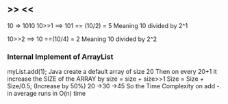 ## >> <<

10 => 1010
10>>1  ==> 101 == (10/2) = 5
Meaning 10 divided by 2^1 

10>>2 ==> 10 ==(10/4) = 2
Meaning 10 divided by 2^2


### Internal Implement of ArrayList

myList.add(1);
Java create a default array of size 20
Then on every 20+1 it increase the SIZE of the ARRAY by size = size + size>>1
Size = Size + Size/0.5;  (Increase by 50%)
20 ->30 ->45
So the Time Complexity on add -. in average runs in O(n) time
